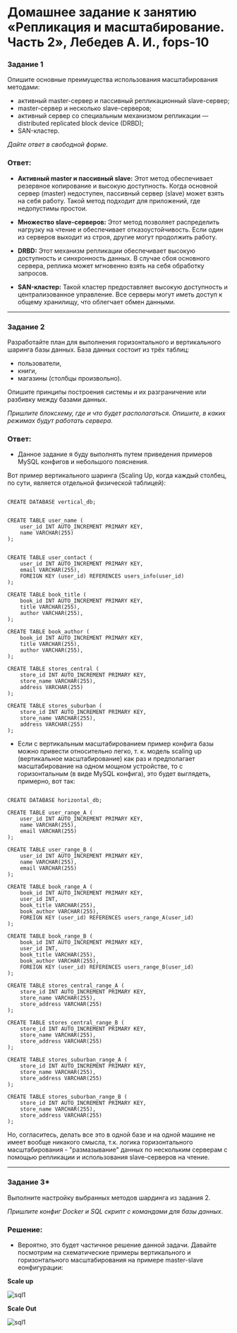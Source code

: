 # Домашнее задание к занятию «Репликация и масштабирование. Часть 2», Лебедев А. И., fops-10


### Задание 1

Опишите основные преимущества использования масштабирования методами:

- активный master-сервер и пассивный репликационный slave-сервер; 
- master-сервер и несколько slave-серверов;
- активный сервер со специальным механизмом репликации — distributed replicated block device (DRBD);
- SAN-кластер.

*Дайте ответ в свободной форме.*  

### Ответ:  

- **Активный master и пассивный slave:** Этот метод обеспечивает резервное копирование и высокую доступность. Когда основной сервер (master) недоступен, пассивный сервер (slave) может взять на себя работу. Такой метод подходит для приложений, где недопустимы простои.

- **Множество slave-серверов:** Этот метод позволяет распределить нагрузку на чтение и обеспечивает отказоустойчивость. Если один из серверов выходит из строя, другие могут продолжить работу.

- **DRBD:** Этот механизм репликации обеспечивает высокую доступность и синхронность данных. В случае сбоя основного сервера, реплика может мгновенно взять на себя обработку запросов.

- **SAN-кластер:** Такой кластер предоставляет высокую доступность и централизованное управление. Все серверы могут иметь доступ к общему хранилищу, что облегчает обмен данными.

---

### Задание 2


Разработайте план для выполнения горизонтального и вертикального шаринга базы данных. База данных состоит из трёх таблиц: 

- пользователи, 
- книги, 
- магазины (столбцы произвольно). 

Опишите принципы построения системы и их разграничение или разбивку между базами данных.

*Пришлите блоксхему, где и что будет располагаться. Опишите, в каких режимах будут работать сервера.*   

### Ответ:  

- Данное задание я буду выполнять путем приведения примеров MySQL конфигов и небольшого пояснения.

Вот пример вертикального шаринга (Scaling Up, когда каждый столбец, по сути, является отдельной физической таблицей):

```

CREATE DATABASE vertical_db;


CREATE TABLE user_name (
    user_id INT AUTO_INCREMENT PRIMARY KEY,
    name VARCHAR(255)
);


CREATE TABLE user_contact (
    user_id INT AUTO_INCREMENT PRIMARY KEY,
    email VARCHAR(255),
    FOREIGN KEY (user_id) REFERENCES users_info(user_id)
);

CREATE TABLE book_title (
    book_id INT AUTO_INCREMENT PRIMARY KEY,
    title VARCHAR(255),
    author VARCHAR(255),
);

CREATE TABLE book_author (
    book_id INT AUTO_INCREMENT PRIMARY KEY,
    title VARCHAR(255),
    author VARCHAR(255),
);

CREATE TABLE stores_central (
    store_id INT AUTO_INCREMENT PRIMARY KEY,
    store_name VARCHAR(255),
    address VARCHAR(255)
);

CREATE TABLE stores_suburban (
    store_id INT AUTO_INCREMENT PRIMARY KEY,
    store_name VARCHAR(255),
    address VARCHAR(255)
);

```

- Если с вертикальным масштабированием пример конфига базы можно привести относительно легко, т. к. модель scaling up (вертикальное масштабирование) как раз и предполагает масштабирование на одном мощном устройстве, то с горизонтальным (в виде MySQL конфига), это будет выглядеть, примерно, вот так:

```

CREATE DATABASE horizontal_db;

CREATE TABLE user_range_A (
    user_id INT AUTO_INCREMENT PRIMARY KEY,
    name VARCHAR(255),
    email VARCHAR(255)
);

CREATE TABLE user_range_B (
    user_id INT AUTO_INCREMENT PRIMARY KEY,
    name VARCHAR(255),
    email VARCHAR(255)
);

CREATE TABLE book_range_A (
    book_id INT AUTO_INCREMENT PRIMARY KEY,
    user_id INT, 
    book_title VARCHAR(255),
    book_author VARCHAR(255),
    FOREIGN KEY (user_id) REFERENCES users_range_A(user_id)  
);

CREATE TABLE book_range_B (
    book_id INT AUTO_INCREMENT PRIMARY KEY,
    user_id INT, 
    book_title VARCHAR(255),
    book_author VARCHAR(255),
    FOREIGN KEY (user_id) REFERENCES users_range_B(user_id)  
);

CREATE TABLE stores_central_range_A (
    store_id INT AUTO_INCREMENT PRIMARY KEY,
    store_name VARCHAR(255),
    store_address VARCHAR(255)
);

CREATE TABLE stores_central_range_B (
    store_id INT AUTO_INCREMENT PRIMARY KEY,
    store_name VARCHAR(255),
    store_address VARCHAR(255)
);

CREATE TABLE stores_suburban_range_A (
    store_id INT AUTO_INCREMENT PRIMARY KEY,
    store_name VARCHAR(255),
    store_address VARCHAR(255)
);

CREATE TABLE stores_suburban_range_B (
    store_id INT AUTO_INCREMENT PRIMARY KEY,
    store_name VARCHAR(255),
    store_address VARCHAR(255)
);
```

Но, согласитесь, делать все это в одной базе и на одной машине не имеет вообще никакого смысла, т.к. логика горизонтального масштабирования - "размазывание" данных по нескольким серверам с помощью репликации и использования slave-серверов на чтение.   

---  

  
### Задание 3*

Выполните настройку выбранных методов шардинга из задания 2.

*Пришлите конфиг Docker и SQL скрипт с командами для базы данных*.  

### Решение:  

- Вероятно, это будет частичное решение данной задачи. Давайте посмотрим на схематические примеры вертикального и горизонтального масштабирования на примере master-slave еонфигурации:

**Scale up**  

![sql1](img/scaleup.JPG)   

**Scale Out**  

![sql1](img/scaleout.JPG) 
